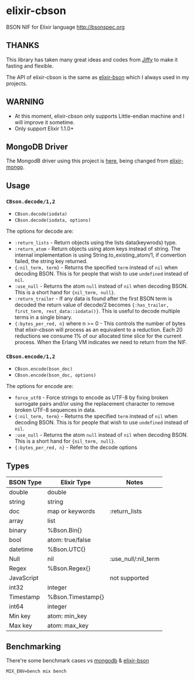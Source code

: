 # elixir-cbson

BSON NIF for Elixir language http://bsonspec.org

## THANKS

This library has taken many great ideas and codes from [Jiffy](https://github.com/davisp/jiffy) to make it fasting and flexible.

The API of elixir-cbson is the same as [elixir-bson](https://github.com/checkiz/elixir-bson) which I always used in my projects.

## WARNING

* At this moment, elixir-cbson only supports Little-endian machine and I will improve it sometime.
* Only support Elixir 1.1.0+ 

## MongoDB Driver
The MongodB driver using this project is [here](https://github.com/ejoy/elixir-mongo/tree/cbson), 
being changed from [elixir-mongo](https://github.com/checkiz/elixir-mongo).


## Usage

### `CBson.decode/1,2`

* `CBson.decode(iodata)`
* `CBson.decode(iodata, options)`

The options for decode are:

* `:return_lists` - Return objects using the lists data(keywrods) type.
* `:return_atom` - Return objects using atom keys instead of string.
  The internal implementation is using String.to_existing_atom/1, if 
  convertion failed, the string key returned.
* `{:nil_term, term}` - Returns the specified `term` instead of `nil`
  when decoding BSON. This is for people that wish to use `undefined`
  instead of `nil`.
* `:use_null` - Returns the atom `null` instead of `nil` when decoding
  BSON. This is a short hand for `{nil_term, null}`.
* `:return_trailer` - If any data is found after the first
  BSON term is decoded the return value of decode/2 becomes
  `{:has_trailer, first_term, rest_data::iodata()}`. This is useful to
  decode multiple terms in a single binary.
* `{:bytes_per_red, n}` where n >= 0 - This controls the number of
  bytes that elixir-cbson will process as an equivalent to a reduction. Each
  20 reductions we consume 1% of our allocated time slice for the current
  process. When the Erlang VM indicates we need to return from the NIF.


### `CBson.encode/1,2`

* `CBson.encode(bson_doc)`
* `CBson.encode(bson_doc, options)`

The options for encode are:

* `force_utf8` - Force strings to encode as UTF-8 by fixing broken
  surrogate pairs and/or using the replacement character to remove
  broken UTF-8 sequences in data.
* `{:nil_term, term}` - Returns the specified `term` instead of `nil`
  when decoding BSON. This is for people that wish to use `undefined`
  instead of `nil`.
* `:use_null` - Returns the atom `null` instead of `nil` when decoding
  BSON. This is a short hand for `{nil_term, null}`.
* `{:bytes_per_red, n}` - Refer to the decode options

## Types

BSON Type | Elixir Type       | Notes
----------|-------------------|-----------------------
double    | double            |
string    | string            |
doc       | map or keywords   | :return_lists
array     | list              |
binary    | %Bson.Bin{}       |
bool      | atom: true/false  |
datetime  | %Bson.UTC{}       |
Null      | nil               | :use_null/:nil_term
Regex     | %Bson.Regex{}     | 
JavaScript|                   | not supported
int32     | integer           |
Timestamp | %Bson.Timestamp{} |
int64     | integer           |
Min key   | atom: min_key     |
Max key   | atom: max_key     |


## Benchmarking
There're some benchmark cases vs [mongodb](https://github.com/ericmj/mongodb) & [elixir-bson](https://github.com/checkiz/elixir-bson)
```
MIX_ENV=bench mix bench
```

